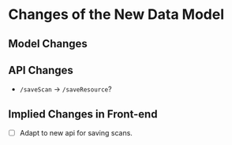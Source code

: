 # Changes of the New Data Model


## Model Changes


## API Changes

- `/saveScan` -> `/saveResource`?

## Implied Changes in Front-end

- [ ] Adapt to new api for saving scans.
